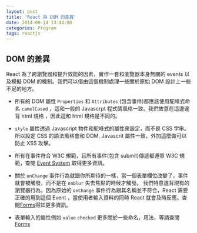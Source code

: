 ```yaml
---
layout: post
title: 'React 與 DOM 的差異'
date: 2014-09-14 13:44:00
categories: Program
tags: reactjs
---
```

## DOM 的差異

React 為了跨瀏覽器和提升效能的因素，實作一套和瀏覽器本身無關的 events 以及模擬 DOM 的機制。我們可以借由這個機制處理一些關於原始 DOM 設計上一些不足的地方。

<!--more-->

* 所有的 DOM 屬性 `Properties` 和 `Attributes` (包含事件)都應該使用駝峰式命名 `camelCased` ，這和一般的 Javascrpt 程式碼風格一致。我們故意在這邊違背 html 規格 ，因此這和 html 規格是不同的。

* `style` 屬性透過 Javascript 物件和駝峰式的屬性來設定，而不是 CSS 字串。所以設定 CSS 的語法風格會和 DOM, Javascrit 屬性一致，外加這麼做可以防止 XSS 攻擊。

* 所有在事件符合 W3C 規範，且所有事件(包含 submit)傳遞都遵照 W3C 規範，查閱 [Event System](http://facebook.github.io/react/docs/events.html) 取得更多資訊。

* 關於 `onChange` 事件行為就跟你所期待的一樣，當一個表單欄位改變了，事件就會被觸發，而不是在 `onblur` 失去焦點的時候才觸發。 我們特意違背現有的瀏覽器行為，因為原始的 `onChange` 事件行為跟其名稱並不符合，React 需要正確的用到這個 Event ，當使用者輸入資料的同時 React 就會及時反應。查閱[Forms](http://facebook.github.io/react/docs/forms.html)得知更多資訊。

* 表單輸入的屬性例如 `value` `checked` 更多關於一些命名，用法，等請查閱 [Forms](http://facebook.github.io/react/docs/forms.html)
